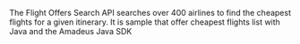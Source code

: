The Flight Offers Search API searches over 400 airlines to find the cheapest flights for a given itinerary. It is sample that offer cheapest flights list with 
Java and the Amadeus Java SDK
